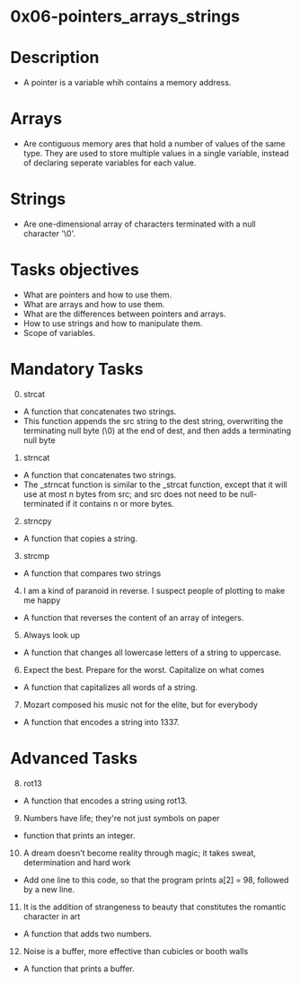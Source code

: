 # 0x06-pointers_arrays_strings

# Description
- A pointer is a variable whih contains a memory address.

# Arrays
- Are contiguous memory ares that hold a number of values of the same type. 
They are used to store multiple values in a single variable, instead of declaring seperate
variables for each value.

# Strings
- Are one-dimensional array of characters terminated with a null character '\0'.

# Tasks objectives
- What are pointers and how to use them.
- What are arrays and how to use them.
- What are the differences between pointers and arrays.
- How to use strings and how to manipulate them.
- Scope of variables.

# Mandatory Tasks

0. strcat
- A function that concatenates two strings.
- This function appends the src string to the dest string, overwriting the terminating null byte (\0) at the end of dest, and then adds a terminating null byte

1. strncat
- A function that concatenates two strings.
- The _strncat function is similar to the _strcat function, except that
it will use at most n bytes from src; and src does not need to be null-terminated if it contains n or more bytes.

2. strncpy
- A function that copies a string.

3. strcmp
- A function that compares two strings

4. I am a kind of paranoid in reverse. I suspect people of plotting to make me happy
- A function that reverses the content of an array of integers.

5. Always look up
- A function that changes all lowercase letters of a string to uppercase.

6. Expect the best. Prepare for the worst. Capitalize on what comes
- A function that capitalizes all words of a string.

7. Mozart composed his music not for the elite, but for everybody
- A function that encodes a string into 1337.

# Advanced Tasks

8. rot13
- A function that encodes a string using rot13.

9. Numbers have life; they're not just symbols on paper
- function that prints an integer.

10. A dream doesn't become reality through magic; it takes sweat, determination and hard work
- Add one line to this code, so that the program prints a[2] = 98, followed by a new line.

11. It is the addition of strangeness to beauty that constitutes the romantic character in art
- A function that adds two numbers.

12. Noise is a buffer, more effective than cubicles or booth walls
- A function that prints a buffer.
